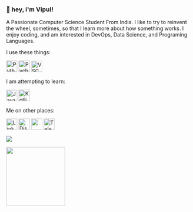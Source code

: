 <!--
**vipulchaturvedi/vipulchaturvedi** is a ✨ _special_ ✨ repository because its `README.md` (this file) appears on your GitHub profile. -->


### 👋 hey, i'm Vipul!
A Passionate Computer Science Student From India. I like to try to reinvent the wheel, sometimes, so that I learn more about how something works.
I enjoy coding, and am interested in DevOps, Data Science, and Programing Languages.


I use these things:

<p align="left">
  <img alt="Python Icon" src="https://i.imgur.com/GZRmmx6.png" height="31px" width="30">
  <img alt="Pycharm Icon" src="https://seeklogo.com/images/P/pycharm-logo-51B1427388-seeklogo.com.png" height="31px" width="30">
  <img alt="VSCode icon" src="https://upload.wikimedia.org/wikipedia/commons/thumb/9/9a/Visual_Studio_Code_1.35_icon.svg/1200px-Visual_Studio_Code_1.35_icon.svg.png" height="30px" width="30">
</p>

I am attempting to learn:

<p align="left">
  <img alt="Javascript Icon" src="https://upload.wikimedia.org/wikipedia/commons/thumb/9/99/Unofficial_JavaScript_logo_2.svg/1200px-Unofficial_JavaScript_logo_2.svg.png" height="30px" width="30">
  <img alt="Kotlin Icon" src="https://cdn.freebiesupply.com/logos/large/2x/kotlin-1-logo-png-transparent.png" height="31px" width="30">
</p>

Me on other places:
<p align="left" margin="auto">
<a href="https://linkedin.com/in/chaturvedivipul"><img alt="LinkedIn" title="LinkedIn" height="30"  width="30" src="https://raw.githubusercontent.com/peterthehan/peterthehan/master/assets/linkedin.svg"></a>
<a href="https://discord.com/users/645995676953608202"><img alt="Discord" title="Discord" height="30" width="30"  src="https://raw.githubusercontent.com/peterthehan/peterthehan/master/assets/discord.svg"></a>
 <a href="https://www.reddit.com/user/VipulChaturvedi">
  <img src="https://cdn2.iconfinder.com/data/icons/social-media-flat-7/64/Social-media_Reddit-512.png" height="30px" width="30"></a>
    <a href="https://t.me/vipulchaturvedi"><img alt="Telegram" title="Telegram" height="30"  width="30" src="https://telegram.org/img/t_logo.svg"></a>
</p>


<img src="https://komarev.com/ghpvc/?username=vipulchaturvedi&color=blueviolet&style=flat">
<p align="left">
  <img height="160em" src="https://github-readme-stats-eight-theta.vercel.app/api?username=vipulchaturvedi&show_icons=true&theme=algolia&include_all_commits=true&count_private=true"/>
</a>
</p>
